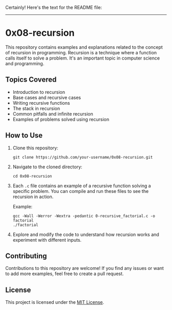 Certainly! Here's the text for the README file:

---

# 0x08-recursion

This repository contains examples and explanations related to the concept of recursion in programming. Recursion is a technique where a function calls itself to solve a problem. It's an important topic in computer science and programming.

## Topics Covered

- Introduction to recursion
- Base cases and recursive cases
- Writing recursive functions
- The stack in recursion
- Common pitfalls and infinite recursion
- Examples of problems solved using recursion

## How to Use

1. Clone this repository:

   ```
   git clone https://github.com/your-username/0x08-recursion.git
   ```

2. Navigate to the cloned directory:

   ```
   cd 0x08-recursion
   ```

3. Each `.c` file contains an example of a recursive function solving a specific problem. You can compile and run these files to see the recursion in action.

   Example:

   ```
   gcc -Wall -Werror -Wextra -pedantic 0-recursive_factorial.c -o factorial
   ./factorial
   ```

4. Explore and modify the code to understand how recursion works and experiment with different inputs.

## Contributing

Contributions to this repository are welcome! If you find any issues or want to add more examples, feel free to create a pull request.

## License

This project is licensed under the [MIT License](LICENSE).
